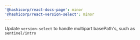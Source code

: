 ```yaml
---
'@hashicorp/react-docs-page': minor
'@hashicorp/react-version-select': minor
---
```


Update `version-select` to handle multipart basePath's, such as `sentinel/intro`
